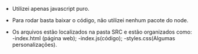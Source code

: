 - Utilizei apenas javascript puro.

- Para rodar basta baixar o código, não utilizei nenhum pacote do node.

- Os arquivos estão localizados na pasta SRC e estão organizados como:
 -index.html (página web);
 -index.js(código);
 -styles.css(Algumas personalizações).